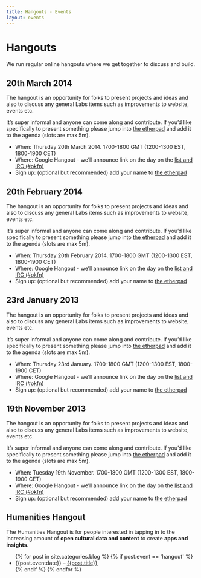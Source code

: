```yaml
---
title: Hangouts - Events
layout: events
---
```


# Hangouts

We run regular online hangouts where we get together to discuss and build.

## 20th March 2014

The hangout is an opportunity for folks to present projects and ideas and also to discuss any general Labs items such as improvements to website, events etc.

It’s super informal and anyone can come along and contribute. If you’d like specifically to present something please jump into [the etherpad][etherpad] and add it to the agenda (slots are max 5m).

* When: Thursday 20th March 2014. 1700-1800 GMT (1200-1300 EST, 1800-1900 CET) 
* Where: Google Hangout - we’ll announce link on the day on the [list and IRC (#okfn)][contact]
* Sign up: (optional but recommended) add your name to [the etherpad][etherpad]


## 20th February 2014

The hangout is an opportunity for folks to present projects and ideas and also to discuss any general Labs items such as improvements to website, events etc.

It’s super informal and anyone can come along and contribute. If you’d like specifically to present something please jump into [the etherpad][etherpad] and add it to the agenda (slots are max 5m).

* When: Thursday 20th February 2014. 1700-1800 GMT (1200-1300 EST, 1800-1900 CET) 
* Where: Google Hangout - we’ll announce link on the day on the [list and IRC (#okfn)][contact]
* Sign up: (optional but recommended) add your name to [the etherpad][etherpad]

## 23rd January 2013

The hangout is an opportunity for folks to present projects and ideas and also to discuss any general Labs items such as improvements to website, events etc.

It’s super informal and anyone can come along and contribute. If you’d like specifically to present something please jump into [the etherpad][etherpad] and add it to the agenda (slots are max 5m).

* When: Thursday 23rd January. 1700-1800 GMT (1200-1300 EST, 1800-1900 CET) 
* Where: Google Hangout - we’ll announce link on the day on the [list and IRC (#okfn)][contact]
* Sign up: (optional but recommended) add your name to [the etherpad][etherpad]

## 19th November 2013

The hangout is an opportunity for folks to present projects and ideas and also to discuss any general Labs items such as improvements to website, events etc.

It’s super informal and anyone can come along and contribute. If you’d like specifically to present something please jump into [the etherpad][etherpad] and add it to the agenda (slots are max 5m).

* When: Tuesday 19th November. 1700-1800 GMT (1200-1300 EST, 1800-1900 CET) 
* Where: Google Hangout - we’ll announce link on the day on the [list and IRC (#okfn)][contact]
* Sign up: (optional but recommended) add your name to [the etherpad][etherpad]

[contact]: /contact/
[etherpad]: http://pad.okfn.org/p/labs-hangouts

## Humanities Hangout

The Humanities Hangout is for people interested in tapping in to the increasing amount of **open cultural data and content** to create **apps and insights**.

<ul>
{% for post in site.categories.blog %}
{% if post.event == 'hangout' %}
  <li>{{post.eventdate}} &ndash; <a href="{{post.url}}">{{post.title}}</a></li>
{% endif %}
{% endfor %}
</ul>
